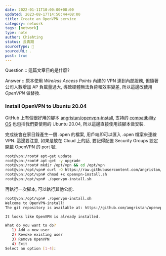 ```yaml
---
date: 2022-01-11T10:00:00+08:00
updated: 2023-08-17T14:50:44+08:00
title: Create an OpenVPN service
category: network
tags: [network]
type: note
author: Chiehting
status: 長青期
sourceType: 📜️
sourceURL: .
post: true
---
```


Question :: 這篇文章目的是什麼?

Answer :: 原本使用 *Wireless Access Points* 內建的 VPN 連到內部服務,  但隨著公司人數增加 AP 負載量過大,  導致硬體無法負荷和效率變差,  所以這邊改使用 *OpenVPN* 做替換.

<!--more-->

### Install OpenVPN to Ubuntu 20.04

GitHub 上有個很好用的腳本 [angristan/openvpn-install](https://github.com/angristan/openvpn-install), 支持的 [compatibility OS](https://github.com/angristan/openvpn-install#compatibility) 也包括我們要使用的 Ubuntu 20.04, 所以這邊直接使用該腳本做安裝.

完成後會在家目錄產生一個 .open 的檔案, 用戶端即可以匯入 .open 檔案來連線 VPN.
這邊要注意, 如果是放在 Cloud 上的話, 要記得配置 Security Groups 設定開啟 OpenVPN 的 port 號.

```bash
root@vpn:/root# apt-get update
root@vpn:/root# apt-get -y upgrade
root@vpn:/root# mkdir /opt/vpn && cd /opt/vpn
root@vpn:/opt/vpn# curl -O https://raw.githubusercontent.com/angristan/openvpn-install/master/openvpn-install.sh
root@vpn:/opt/vpn# chmod +x openvpn-install.sh
root@vpn:/opt/vpn# ./openvpn-install.sh
```

再執行一次腳本, 可以執行其他公能.

```bash
root@vpn:/opt/vpn# ./openvpn-install.sh
Welcome to OpenVPN-install!
The git repository is available at: https://github.com/angristan/openvpn-install

It looks like OpenVPN is already installed.

What do you want to do?
   1) Add a new user
   2) Revoke existing user
   3) Remove OpenVPN
   4) Exit
Select an option [1-4]: 
```

